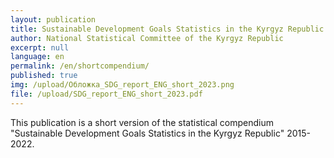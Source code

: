 ```yaml
---
layout: publication
title: Sustainable Development Goals Statistics in the Kyrgyz Republic (short version)
author: National Statistical Committee of the Kyrgyz Republic
excerpt: null
language: en
permalink: /en/shortcompendium/
published: true
img: /upload/Обложка_SDG_report_ENG_short_2023.png
file: /upload/SDG_report_ENG_short_2023.pdf
---
```


This publication is a short version of the statistical сompendium "Sustainable Development Goals Statistics in the Kyrgyz Republic" 2015-2022.
